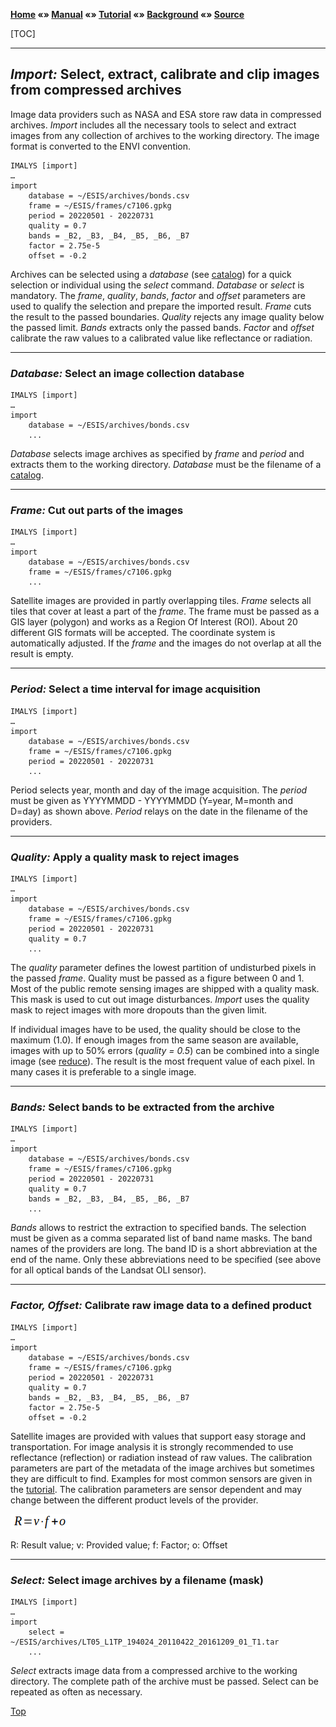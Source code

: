 **[Home](../README.md) «» [Manual](../manual/README.md) «» [Tutorial](../tutorial/README.md) «» [Background](../background/README.md) «» [Source](../source)**

[TOC]

------

## *Import:* Select, extract, calibrate and clip images from compressed archives

Image data providers such as NASA and ESA store raw data in compressed archives. *Import* includes all the necessary tools to select and extract images from any collection of archives to the working directory. The image format is converted to the ENVI convention. 

```
IMALYS [import]
…
import
	database = ~/ESIS/archives/bonds.csv
	frame = ~/ESIS/frames/c7106.gpkg
	period = 20220501 - 20220731
	quality = 0.7
	bands = _B2, _B3, _B4, _B5, _B6, _B7
	factor = 2.75e-5
	offset = -0.2
```

Archives can be selected using a *database* (see [catalog](2_Catalog.md)) for a quick selection or individual using the *select* command. *Database* or *select* is mandatory. The *frame*, *quality*, *bands*, *factor* and *offset* parameters are used to qualify the selection and prepare the imported result. *Frame* cuts the result to the passed boundaries. *Quality* rejects any image quality below the passed limit. *Bands* extracts only the passed bands. *Factor* and *offset* calibrate the raw values to a calibrated value like reflectance or radiation.

------

### *Database:* Select an image collection database

```
IMALYS [import]
…
import
	database = ~/ESIS/archives/bonds.csv
	...
```

*Database* selects image archives as specified by *frame* and *period* and extracts them to the working directory. *Database* must be the filename of a [catalog](2_Catalog.md).

------

### *Frame:* Cut out parts of the images

```
IMALYS [import]
…
import
	database = ~/ESIS/archives/bonds.csv
	frame = ~/ESIS/frames/c7106.gpkg
	...
```

Satellite images are provided in partly overlapping tiles. *Frame* selects all tiles that cover at least a part of the *frame*. The frame must be passed as a GIS layer (polygon) and works as a Region Of Interest (ROI). About 20 different GIS formats will be accepted. The coordinate system is automatically adjusted. If the *frame* and the images do not overlap at all the result is empty. 

------

### *Period:* Select a time interval for image acquisition

```
IMALYS [import]
…
import
	database = ~/ESIS/archives/bonds.csv
	frame = ~/ESIS/frames/c7106.gpkg
	period = 20220501 - 20220731
	...
```

Period selects year, month and day of the image acquisition. The *period* must be given as YYYYMMDD - YYYYMMDD (Y=year, M=month and D=day) as shown above. *Period* relays on the date in the filename of the providers.

------

### *Quality:* Apply a quality mask to reject images

```
IMALYS [import]
…
import
	database = ~/ESIS/archives/bonds.csv
	frame = ~/ESIS/frames/c7106.gpkg
	period = 20220501 - 20220731
	quality = 0.7
	...
```

The *quality* parameter defines the lowest partition of undisturbed pixels in the passed *frame*. Quality must be passed as a figure between 0 and 1. Most of the public remote sensing images are shipped with a quality mask. This mask is used to cut out image disturbances. *Import* uses the quality mask to reject images with more dropouts than the given limit.

If individual images have to be used, the quality should be close to the maximum (1.0). If enough images from the same season are available, images with up to 50% errors (*quality = 0.5*) can be combined into a single image (see [reduce](5_Reduce.md)). The result is the most frequent value of each pixel. In many cases it is preferable to a single image.

------

### *Bands:* Select bands to be extracted from the archive

```
IMALYS [import]
…
import
	database = ~/ESIS/archives/bonds.csv
	frame = ~/ESIS/frames/c7106.gpkg
	period = 20220501 - 20220731
	quality = 0.7
	bands = _B2, _B3, _B4, _B5, _B6, _B7
	...
```

*Bands* allows to restrict the extraction to specified bands. The selection must be given as a comma separated list of band name masks. The band names of the providers are long. The band ID is a short abbreviation at the end of the name. Only these abbreviations need to be specified (see above for all optical bands of the Landsat OLI sensor). 

------

### *Factor, Offset:* Calibrate raw image data to a defined product

```
IMALYS [import]
…
import
	database = ~/ESIS/archives/bonds.csv
	frame = ~/ESIS/frames/c7106.gpkg
	period = 20220501 - 20220731
	quality = 0.7
	bands = _B2, _B3, _B4, _B5, _B6, _B7
	factor = 2.75e-5
	offset = -0.2
```

Satellite images are provided with values that support easy storage and transportation. For image analysis it is strongly recommended to use reflectance (reflection) or radiation instead of raw values. The calibration parameters are part of the metadata of the image archives but sometimes they are difficult to find. Examples for most common sensors are given in the [tutorial](../tutorials). The calibration parameters are sensor dependent and may change between the different product levels of the provider. 

![](../images/M3_factor-offset.png) 

R: Result value; v: Provided value; f: Factor; o: Offset

------

### *Select:* Select image archives by a filename (mask)

```
IMALYS [import]
…
import
	select = ~/ESIS/archives/LT05_L1TP_194024_20110422_20161209_01_T1.tar
	...
```

*Select* extracts image data from a compressed archive to the working directory. The complete path of the archive must be passed. Select can be repeated as often as necessary.

[Top](3_Import.md)
